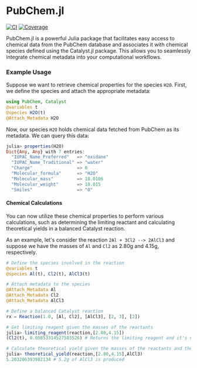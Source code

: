 # PubChem.jl

[![CI](https://github.com/LalitChauhan56/PubChem.jl/actions/workflows/CI.yml/badge.svg?branch=master)](https://github.com/LalitChauhan56/PubChem.jl/actions/workflows/CI.yml)
[![Coverage](https://codecov.io/gh/LalitChauhan56/PubChem.jl/branch/master/graph/badge.svg)](https://codecov.io/gh/LalitChauhan56/PubChem.jl)


PubChem.jl is a powerful Julia package that facilitates easy access to chemical data from the PubChem database and associates it with chemical species defined using the Catalyst.jl package. This allows you to seamlessly integrate chemical metadata into your computational workflows.

### Example Usage

Suppose we want to retrieve chemical properties for the species `H2O`. First, we define the species and attach the appropriate metadata:

```julia
using PubChem, Catalyst
@variables t
@species H2O(t)
@Attach_Metadata H2O
```

Now, our species `H2O` holds chemical data fetched from PubChem as its metadata. We can query this data:

```julia
julia> properties(H2O)
Dict{Any, Any} with 7 entries:
  "IUPAC_Name_Preferred"   => "oxidane"
  "IUPAC_Name_Traditional" => "water"
  "Charge"                 => 0
  "Molecular_formula"      => "H2O"
  "Molecular_mass"         => 18.0106
  "Molecular_weight"       => 18.015
  "Smiles"                 => "O"
```

#### Chemical Calculations

You can now utilize these chemical properties to perform various calculations, such as determining the limiting reactant and calculating theoretical yields in a balanced Catalyst reaction.

As an example, let's consider the reaction `2Al + 3Cl2 --> 2AlCl3` and suppose we have the masses of `Al` and `Cl2` as 2.80g and 4.15g, respectively.

```julia
# Define the species involved in the reaction
@variables t
@species Al(t), Cl2(t), AlCl3(t)

# Attach metadata to the species
@Attach_Metadata Al 
@Attach_Metadata Cl2 
@Attach_Metadata AlCl3 

# Define a balanced Catalyst reaction 
rx = Reaction(1.0, [Al, Cl2], [AlCl3], [2, 3], [2])

# Get limiting reagent given the masses of the reactants
julia> limiting_reagent(reaction,[2.80,4.15])
(Cl2(t), 0.05853314527503526) # Returns the limiting reagent and it's number of moles

# Calculate theoretical yield given the masses of the reactants and the product for which to calculate
julia> theoretical_yield(reaction,[2.80,4.15],AlCl3)
5.203206393982134 # 5.2g of AlCl3 is produced 
```


  

